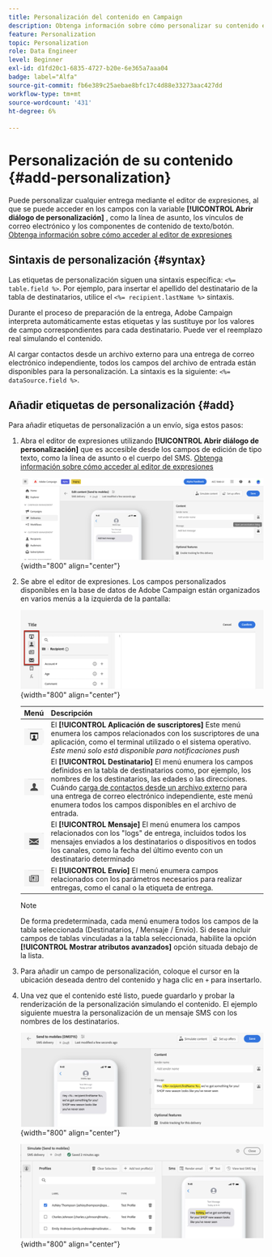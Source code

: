 ```yaml
---
title: Personalización del contenido en Campaign
description: Obtenga información sobre cómo personalizar su contenido en la IU de la web de Adobe Campaign
feature: Personalization
topic: Personalization
role: Data Engineer
level: Beginner
exl-id: d1fd20c1-6835-4727-b20e-6e365a7aaa04
badge: label="Alfa"
source-git-commit: fb6e389c25aebae8bfc17c4d88e33273aac427dd
workflow-type: tm+mt
source-wordcount: '431'
ht-degree: 6%

---
```



# Personalización de su contenido {#add-personalization}

Puede personalizar cualquier entrega mediante el editor de expresiones, al que se puede acceder en los campos con la variable **[!UICONTROL Abrir diálogo de personalización]** , como la línea de asunto, los vínculos de correo electrónico y los componentes de contenido de texto/botón. [Obtenga información sobre cómo acceder al editor de expresiones](gs-personalization.md/#access)

## Sintaxis de personalización {#syntax}

Las etiquetas de personalización siguen una sintaxis específica: `<%= table.field %>`. Por ejemplo, para insertar el apellido del destinatario de la tabla de destinatarios, utilice el `<%= recipient.lastName %>` sintaxis.

Durante el proceso de preparación de la entrega, Adobe Campaign interpreta automáticamente estas etiquetas y las sustituye por los valores de campo correspondientes para cada destinatario. Puede ver el reemplazo real simulando el contenido.

Al cargar contactos desde un archivo externo para una entrega de correo electrónico independiente, todos los campos del archivo de entrada están disponibles para la personalización. La sintaxis es la siguiente: `<%= dataSource.field %>`.

## Añadir etiquetas de personalización {#add}

Para añadir etiquetas de personalización a un envío, siga estos pasos:

1. Abra el editor de expresiones utilizando **[!UICONTROL Abrir diálogo de personalización]** que es accesible desde los campos de edición de tipo texto, como la línea de asunto o el cuerpo del SMS. [Obtenga información sobre cómo acceder al editor de expresiones](gs-personalization.md/#access)

   ![](assets/perso-access.png){width="800" align="center"}

1. Se abre el editor de expresiones. Los campos personalizados disponibles en la base de datos de Adobe Campaign están organizados en varios menús a la izquierda de la pantalla:

   ![](assets/perso-insert-field.png){width="800" align="center"}

   | Menú | Descripción |
   |-----|------------|
   | ![](assets/do-not-localize/perso-subscribers-menu.png) | El **[!UICONTROL Aplicación de suscriptores]** Este menú enumera los campos relacionados con los suscriptores de una aplicación, como el terminal utilizado o el sistema operativo. *Este menú solo está disponible para notificaciones push* |
   | ![](assets/do-not-localize/perso-recipients-menu.png) | El **[!UICONTROL Destinatario]** El menú enumera los campos definidos en la tabla de destinatarios como, por ejemplo, los nombres de los destinatarios, las edades o las direcciones. Cuándo [carga de contactos desde un archivo externo](../audience/file-audience.md) para una entrega de correo electrónico independiente, este menú enumera todos los campos disponibles en el archivo de entrada. |
   | ![](assets/do-not-localize/perso-message-menu.png) | El **[!UICONTROL Mensaje]** El menú enumera los campos relacionados con los &quot;logs&quot; de entrega, incluidos todos los mensajes enviados a los destinatarios o dispositivos en todos los canales, como la fecha del último evento con un destinatario determinado |
   | ![](assets/do-not-localize/perso-delivery-menu.png) | El **[!UICONTROL Envío]** El menú enumera campos relacionados con los parámetros necesarios para realizar entregas, como el canal o la etiqueta de entrega. |

   >[!NOTE]
   >
   >De forma predeterminada, cada menú enumera todos los campos de la tabla seleccionada (Destinatarios, / Mensaje / Envío). Si desea incluir campos de tablas vinculadas a la tabla seleccionada, habilite la opción **[!UICONTROL Mostrar atributos avanzados]** opción situada debajo de la lista.

1. Para añadir un campo de personalización, coloque el cursor en la ubicación deseada dentro del contenido y haga clic en `+` para insertarlo.

1. Una vez que el contenido esté listo, puede guardarlo y probar la renderización de la personalización simulando el contenido. El ejemplo siguiente muestra la personalización de un mensaje SMS con los nombres de los destinatarios.

   ![](assets/perso-preview1.png){width="800" align="center"}

   ![](assets/perso-preview2.png){width="800" align="center"}
